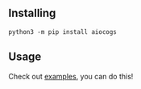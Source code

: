 ## Installing

```
python3 -m pip install aiocogs
```

## Usage

Check out [examples][examples], you can do this!

[examples]: https://github.com/Exahilosys/aiocogs/tree/master/examples
